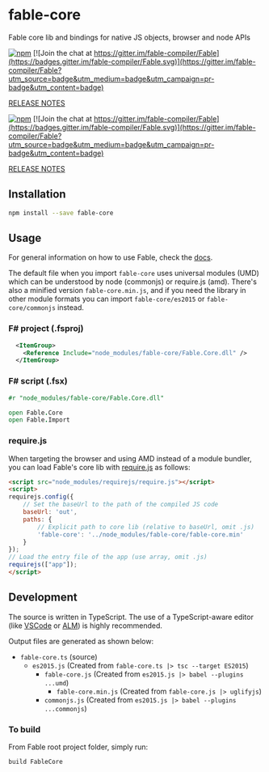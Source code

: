 # fable-core

Fable core lib and bindings for native JS objects, browser and node APIs

[![npm](https://img.shields.io/npm/v/fable-core.svg)](https://www.npmjs.com/package/fable-compiler) [![Join the chat at https://gitter.im/fable-compiler/Fable](https://badges.gitter.im/fable-compiler/Fable.svg)](https://gitter.im/fable-compiler/Fable?utm_source=badge&utm_medium=badge&utm_campaign=pr-badge&utm_content=badge)

[RELEASE NOTES](https://github.com/fable-compiler/Fable/blob/master/RELEASE_NOTES_CORE.md)

[![npm](https://img.shields.io/npm/v/fable-core.svg)](https://www.npmjs.com/package/fable-compiler) [![Join the chat at https://gitter.im/fable-compiler/Fable](https://badges.gitter.im/fable-compiler/Fable.svg)](https://gitter.im/fable-compiler/Fable?utm_source=badge&utm_medium=badge&utm_campaign=pr-badge&utm_content=badge)

[RELEASE NOTES](https://github.com/fable-compiler/Fable/blob/master/RELEASE_NOTES_CORE.md)

## Installation

```sh
npm install --save fable-core
```

## Usage

For general information on how to use Fable, check the [docs](http://fable-compiler.github.io/docs/compiling.html).

The default file when you import `fable-core` uses universal modules (UMD)
which can be understood by node (commonjs) or require.js (amd). There's also
a minified version `fable-core.min.js`, and if you need the library in other
module formats you can import `fable-core/es2015` or `fable-core/commonjs` instead.

### F# project (.fsproj)

```xml
  <ItemGroup>
    <Reference Include="node_modules/fable-core/Fable.Core.dll" />
  </ItemGroup>
```

### F# script (.fsx)

```fsharp
#r "node_modules/fable-core/Fable.Core.dll"

open Fable.Core
open Fable.Import
```

### require.js

When targeting the browser and using AMD instead of a module bundler,
you can load Fable's core lib with [require.js](http://requirejs.org) as follows:

```html
<script src="node_modules/requirejs/require.js"></script>
<script>
requirejs.config({
    // Set the baseUrl to the path of the compiled JS code
    baseUrl: 'out',
    paths: {
        // Explicit path to core lib (relative to baseUrl, omit .js)
        'fable-core': '../node_modules/fable-core/fable-core.min'
    }
});
// Load the entry file of the app (use array, omit .js)
requirejs(["app"]);
</script>
```

## Development

The source is written in TypeScript. The use of a TypeScript-aware editor
(like [VSCode](https://code.visualstudio.com) or [ALM](http://alm.tools/))
is highly recommended.

Output files are generated as shown below:

- `fable-core.ts` (source)
  - `es2015.js` (Created from `fable-core.ts |> tsc --target ES2015`)
    - `fable-core.js` (Created from `es2015.js |> babel --plugins ...umd`)
      - `fable-core.min.js` (Created from `fable-core.js |> uglifyjs`)
    - `commonjs.js` (Created from `es2015.js |> babel --plugins ...commonjs`)

### To build

From Fable root project folder, simply run:

```sh
build FableCore
```
